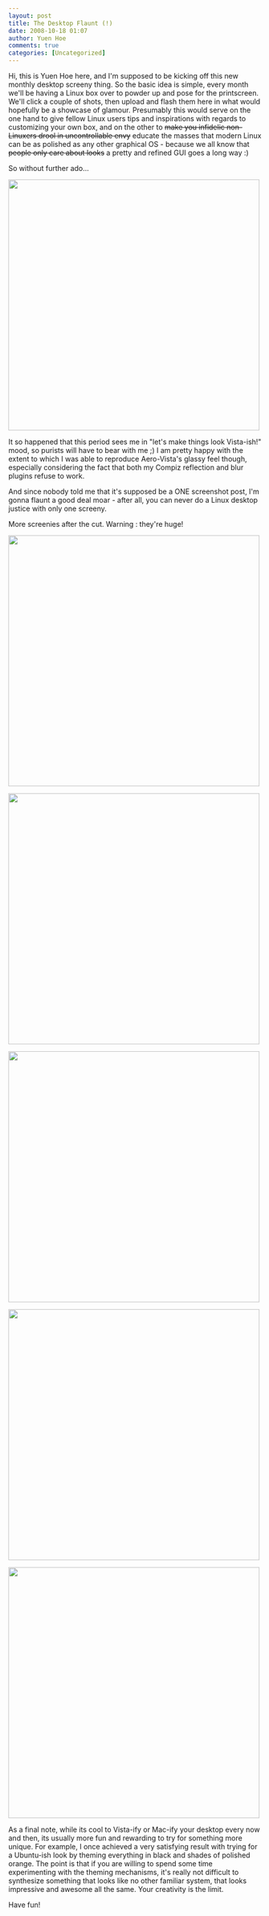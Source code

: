 ```yaml
---
layout: post
title: The Desktop Flaunt (!)
date: 2008-10-18 01:07
author: Yuen Hoe
comments: true
categories: [Uncategorized]
---
```

Hi, this is Yuen Hoe here, and I'm supposed to be kicking off this new monthly desktop screeny thing. So the basic idea is simple, every month we'll be having a Linux box over to powder up and pose for the printscreen. We'll click a couple of shots, then upload and flash them here in what would hopefully be a showcase of glamour. Presumably this would serve on the one hand to give fellow Linux users tips and inspirations with regards to customizing your own box, and on the other to <del>make you infidelic non-Linuxers drool in uncontrollable envy</del> educate the masses that modern Linux can be as polished as any other graphical OS - because we all know that <del>people only care about looks</del> a pretty and refined GUI goes a long way :)

So without further ado...

<a href="http://i302.photobucket.com/albums/nn91/yuenhoe/Screenshot-2.png"><img src="http://i302.photobucket.com/albums/nn91/yuenhoe/Screenshot-2.png" alt="" width="500" /> </a>

It so happened that this period sees me in "let's make things look Vista-ish!" mood, so purists will have to bear with me ;) I am pretty happy with the extent to which I was able to reproduce Aero-Vista's glassy feel though, especially considering the fact that both my Compiz reflection and blur plugins refuse to work.

And since nobody told me that it's supposed be a ONE screenshot post, I'm gonna flaunt a good deal moar - after all, you can never do a Linux desktop justice with only one screeny.

More screenies after the cut. Warning : they're huge!
<!--more-->
<a href="http://i302.photobucket.com/albums/nn91/yuenhoe/Screenshot1-1.png"><img src="http://i302.photobucket.com/albums/nn91/yuenhoe/Screenshot1-1.png" alt="" width="500" /></a>

<a href="http://i302.photobucket.com/albums/nn91/yuenhoe/Screenshot5.png"><img src="http://i302.photobucket.com/albums/nn91/yuenhoe/Screenshot5.png" alt="" width="500" /> </a>

<a href="http://i302.photobucket.com/albums/nn91/yuenhoe/Screenshot2.png"><img src="http://i302.photobucket.com/albums/nn91/yuenhoe/Screenshot2.png" alt="" width="500" /> </a>

<a href="http://i302.photobucket.com/albums/nn91/yuenhoe/Screenshot4.png"><img src="http://i302.photobucket.com/albums/nn91/yuenhoe/Screenshot4.png" alt="" width="500" /> </a>

<a href="http://i302.photobucket.com/albums/nn91/yuenhoe/Screenshot3.png"><img src="http://i302.photobucket.com/albums/nn91/yuenhoe/Screenshot3.png" alt="" width="500" /> </a>

As a final note, while its cool to Vista-ify or Mac-ify your desktop every now and then, its usually more fun and rewarding to try for something more unique. For example, I once achieved a very satisfying result with trying for a Ubuntu-ish look by theming everything in black and shades of polished orange. The point is that if you are willing to spend some time experimenting with the theming mechanisms, it's really not difficult to synthesize something that looks like no other familiar system, that looks impressive and awesome all the same. Your creativity is the limit.

Have fun!
